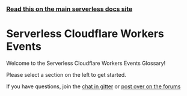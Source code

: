<!--
title: Serverless - Cloudflare Workers - Events
menuText: Cloudflare Workers Events
layout: Doc
-->

<!-- DOCS-SITE-LINK:START automatically generated  -->

### [Read this on the main serverless docs site](https://www.serverless.com/framework/docs/providers/cloudflare/events/)

<!-- DOCS-SITE-LINK:END -->

# Serverless Cloudflare Workers Events

Welcome to the Serverless Cloudflare Workers Events Glossary!

Please select a section on the left to get started.

If you have questions, join the [chat in gitter](https://gitter.im/serverless/serverless) or [post over on the forums](http://forum.serverless.com/)
